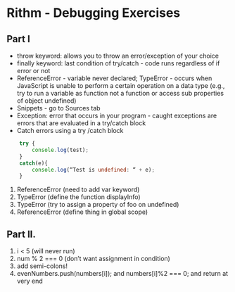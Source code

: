 # Rithm - Debugging Exercises

## Part I

* throw keyword: allows you to throw an error/exception of your choice
* finally keyword: last condition of try/catch - code runs regardless of if error or not
* ReferenceError - variable never declared; TypeError - occurs when JavaScript is unable to perform a certain operation on a data type (e.g., try to run a variable as function not a function or access sub properties of object undefined)
* Snippets - go to Sources tab
* Exception: error that occurs in your program - caught exceptions are errors that are evaluated in a try/catch block
* Catch errors using a try /catch block

```javascript
	try {
	    console.log(test);
	}
	catch(e){
	    console.log(“Test is undefined: “ + e);
	}
```

1. ReferenceError (need to add var keyword)
2. TypeError (define the function displayInfo)
3. TypeError (try to assign a property of foo on undefined)
4. ReferenceError (define thing in global scope)

## Part II.

1. i < 5 (will never run)
2. num % 2 === 0 (don’t want assignment in condition)
3. add semi-colons!
4. evenNumbers.push(numbers[i]); and numbers[i]%2 === 0; and return at very end